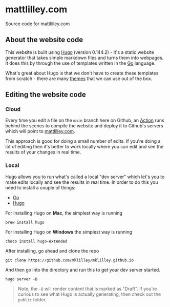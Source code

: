 # mattlilley.com

Source code for mattlilley.com

## About the website code

This website is built using [Hugo](https://gohugo.io/) (version 0.144.2) - it's a static website generator that takes simple markdown files and turns them into webpages. It does this by through the use of templates written in the [Go](https://go.dev/) language. 

What's great about Hugo is that we don't have to create these templates from scratch - there are many [themes](https://themes.gohugo.io/) that we can use out of the box.

## Editing the website code

### Cloud
Every time you edit a file on the `main` branch here on Github, an [Action](/.github/workflows/hugo.yml) runs behind the scenes to compile the website and deploy it to Github's servers which will point to [mattlilley.com](https://mattlilley.com).

This approach is good for doing a small number of edits. If you're doing a lot of editing then it's better to work locally where you can edit and see the results of your changes in real time.

### Local
Hugo allows you to run what's called a local "dev server" which let's you to make edits locally and see the results in real time. In order to do this you need to install a couple of things:
- [Go](https://go.dev/dl/)
- [Hugo](https://gohugo.io/installation/)

For installing Hugo on **Mac**, the simplest way is running 

```
brew install hugo
```

For installing Hugo on **Windows** the simplest way is running 

```
choco install hugo-extended
```


After installing, go ahead and clone the repo

```
git clone https://github.com/mklilley/mklilley.github.io
```

And then go into the directory and run this to get your dev server started.

```
hugo server -D
```

> Note, the `-D` will render content that is marked as "Draft". If you're curious to see what Hugo is actually generating, then check out the `public` folder.
